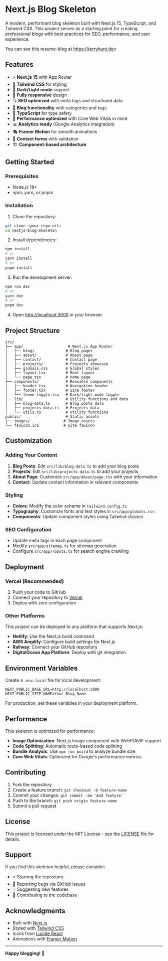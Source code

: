 # Next.js Blog Skeleton

A modern, performant blog skeleton built with Next.js 15, TypeScript, and Tailwind CSS. This project serves as a starting point for creating professional blogs with best practices for SEO, performance, and user experience.

You can see this resume-blog at https://terryhunt.dev

## Features

- ⚡ **Next.js 15** with App Router
- 🎨 **Tailwind CSS** for styling
- 🌙 **Dark/Light mode** support
- 📱 **Fully responsive** design
- 🔍 **SEO optimized** with meta tags and structured data
- 📝 **Blog functionality** with categories and tags
- 🎯 **TypeScript** for type safety
- 🚀 **Performance optimized** with Core Web Vitals in mind
- 📊 **Analytics ready** (Google Analytics integration)
- 🎭 **Framer Motion** for smooth animations
- 📧 **Contact forms** with validation
- 🏗️ **Component-based architecture**

## Getting Started

### Prerequisites

- Node.js 18+ 
- npm, yarn, or pnpm

### Installation

1. Clone the repository:
```bash
git clone <your-repo-url>
cd nextjs-blog-skeleton
```

2. Install dependencies:
```bash
npm install
# or
yarn install
# or
pnpm install
```

3. Run the development server:
```bash
npm run dev
# or
yarn dev
# or
pnpm dev
```

4. Open [http://localhost:3000](http://localhost:3000) in your browser.

## Project Structure

```
src/
├── app/                    # Next.js App Router
│   ├── blog/              # Blog pages
│   ├── about/             # About page
│   ├── contact/           # Contact page
│   ├── projects/          # Projects showcase
│   ├── globals.css        # Global styles
│   ├── layout.tsx         # Root layout
│   └── page.tsx           # Home page
├── components/            # Reusable components
│   ├── header.tsx         # Navigation header
│   ├── footer.tsx         # Site footer
│   └── theme-toggle.tsx   # Dark/light mode toggle
├── lib/                   # Utility functions and data
│   ├── blog-data.ts       # Blog posts data
│   ├── projects-data.ts   # Projects data
│   └── utils.ts           # Utility functions
public/                    # Static assets
├── images/               # Image assets
└── favicon.ico           # Site favicon
```

## Customization

### Adding Your Content

1. **Blog Posts**: Edit `src/lib/blog-data.ts` to add your blog posts
2. **Projects**: Edit `src/lib/projects-data.ts` to add your projects
3. **About Page**: Customize `src/app/about/page.tsx` with your information
4. **Contact**: Update contact information in relevant components

### Styling

- **Colors**: Modify the color scheme in `tailwind.config.ts`
- **Typography**: Customize fonts and text styles in `src/app/globals.css`
- **Components**: Update component styles using Tailwind classes

### SEO Configuration

- Update meta tags in each page component
- Modify `src/app/sitemap.ts` for sitemap generation
- Configure `src/app/robots.ts` for search engine crawling

## Deployment

### Vercel (Recommended)

1. Push your code to GitHub
2. Connect your repository to [Vercel](https://vercel.com)
3. Deploy with zero configuration

### Other Platforms

This project can be deployed to any platform that supports Next.js:

- **Netlify**: Use the Next.js build command
- **AWS Amplify**: Configure build settings for Next.js
- **Railway**: Connect your GitHub repository
- **DigitalOcean App Platform**: Deploy with git integration

## Environment Variables

Create a `.env.local` file for local development:

```env
NEXT_PUBLIC_BASE_URL=http://localhost:3000
NEXT_PUBLIC_SITE_NAME=Your Blog Name
```

For production, set these variables in your deployment platform.

## Performance

This skeleton is optimized for performance:

- **Image Optimization**: Next.js Image component with WebP/AVIF support
- **Code Splitting**: Automatic route-based code splitting
- **Bundle Analysis**: Use `npm run build` to analyze bundle size
- **Core Web Vitals**: Optimized for Google's performance metrics

## Contributing

1. Fork the repository
2. Create a feature branch: `git checkout -b feature-name`
3. Commit your changes: `git commit -am 'Add feature'`
4. Push to the branch: `git push origin feature-name`
5. Submit a pull request

## License

This project is licensed under the MIT License - see the [LICENSE](LICENSE) file for details.

## Support

If you find this skeleton helpful, please consider:

- ⭐ Starring the repository
- 🐛 Reporting bugs via GitHub issues
- 💡 Suggesting new features
- 🤝 Contributing to the codebase

## Acknowledgments

- Built with [Next.js](https://nextjs.org/)
- Styled with [Tailwind CSS](https://tailwindcss.com/)
- Icons from [Lucide React](https://lucide.dev/)
- Animations with [Framer Motion](https://www.framer.com/motion/)

---

**Happy blogging!** 🚀
